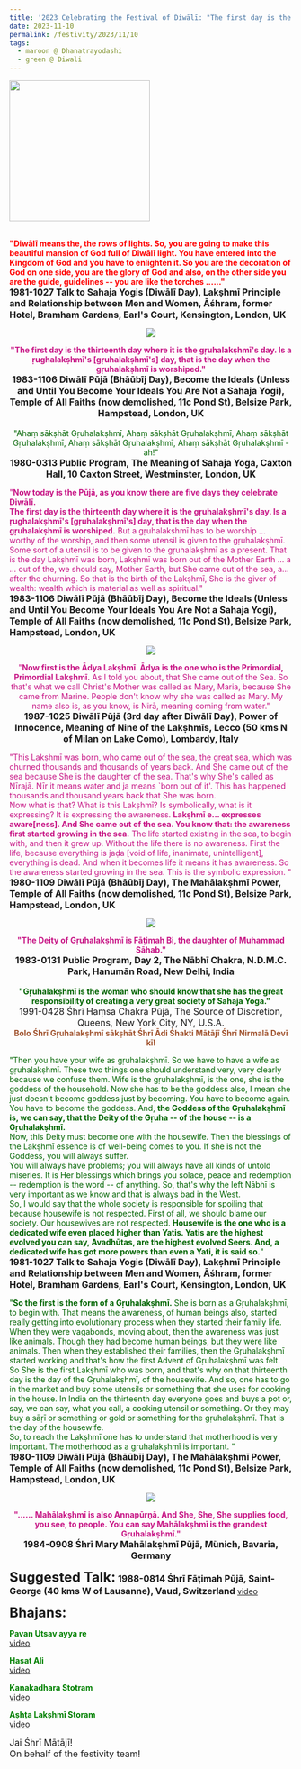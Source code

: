 ```yaml
---
title: '2023 Celebrating the Festival of Diwālī: "The first day is the thirteenth day ...... the day when the gṛuhalakṣhmī is worshiped" '
date: 2023-11-10
permalink: /festivity/2023/11/10
tags:
  - maroon @ Dhanatrayodashi
  - green @ Diwali
---
```


<div style="text-align: left"><img src="/images/image1.png" width="250" /></div><br>

<p>
<font color="Red"><b>"Diwālī means the, the rows of lights. So, you are going to make this beautiful mansion of God full of Diwālī light. You have entered into the Kingdom of God and you have to enlighten it. So you are the decoration of God on one side, you are the glory of God and also, on the other side you are the guide, guidelines -- you are like the torches ......"</b></font><br>
<font size="+0"><b>1981-1027 Talk to Sahaja Yogis (Diwālī Day), Lakṣhmī Principle and Relationship between Men and Women, Āśhram, former Hotel, Bramham Gardens, Earl's Court, Kensington, London, UK</b></font>
</p>

<div style="text-align: center"><img src="/images/image1278.png" /></div>

<p style="text-align:center;">
<font color="MediumVioletRed"><b>"The first day is the thirteenth day where it is the gṛuhalakṣhmī's day. Is a ṛughalakṣhmī's [gṛuhalakṣhmī's] day, that is the day when the gṛuhalakṣhmī is worshiped."</b></font><br>
<font size="+0"><b>1983-1106 Diwālī Pūjā (Bhāūbīj Day), Become the Ideals (Unless and Until You Become Your Ideals You Are Not a Sahaja Yogi), Temple of All Faiths (now demolished, 11c Pond St), Belsize Park, Hampstead, London, UK</b></font><br>
<br>
<font color="DarkGreen">"Ahaṃ sākṣhāt Gṛuhalakṣhmī, Ahaṃ sākṣhāt Gṛuhalakṣhmī, Ahaṃ sākṣhāt Gṛuhalakṣhmī, Ahaṃ sākṣhāt Gṛuhalakṣhmī, Ahaṃ sākṣhāt Gṛuhalakṣhmī - ah!"</font><br>
<font size="+0"><b>1980-0313 Public Program, The Meaning of Sahaja Yoga, Caxton Hall, 10 Caxton Street, Westminster, London, UK</b></font>
</p>

<p>
<font color="MediumVioletRed">"<b>Now today is the Pūjā, as you know there are five days they celebrate Diwālī.</b><br>
<b>The first day is the thirteenth day where it is the gṛuhalakṣhmī's day. Is a ṛughalakṣhmī's [gṛuhalakṣhmī's] day, that is the day when the gṛuhalakṣhmī is worshiped.</b> But a gṛuhalakṣhmī has to be worship ... worthy of the worship, and then some utensil is given to the gṛuhalakṣhmī. Some sort of a utensil is to be given to the gṛuhalakṣhmī as a present. That is the day Lakṣhmī was born, Lakṣhmī was born out of the Mother Earth ... a ... out of the, we should say, Mother Earth, but She came out of the sea, a... after the churning. So that is the birth of the Lakṣhmī, She is the giver of wealth: wealth which is material as well as spiritual."</font><br>
<font size="+0"><b>1983-1106 Diwālī Pūjā (Bhāūbīj Day), Become the Ideals (Unless and Until You Become Your Ideals You Are Not a Sahaja Yogi), Temple of All Faiths (now demolished, 11c Pond St), Belsize Park, Hampstead, London, UK</b></font>
</p>

<div style="text-align: center"><img src="/images/image1279.png" /></div>

<p style="text-align:center;">
<font color="MediumVioletRed">"<b>Now first is the Ādya Lakṣhmī. Ādya is the one who is the Primordial, Primordial Lakṣhmī.</b> As I told you about, that She came out of the Sea. So that's what we call Christ's Mother was called as Mary, Maria, because She came from Marine. People don't know why she was called as Mary. My name also is, as you know, is Nirā, meaning coming from water."</font><br>
<font size="+0"><b>1987-1025 Diwālī Pūjā (3rd day after Diwālī Day), Power of Innocence, Meaning of Nine of the Lakṣhmīs, Lecco (50 kms N of Milan on Lake Como), Lombardy, Italy</b></font>
</p>

<p>
<font color="MediumVioletRed">"This Lakṣhmī was born, who came out of the sea, the great sea, which was churned thousands and thousands of years back. And She came out of the sea because She is the daughter of the sea. That's why She's called as Nīrajā. Nīr it means water and ja means `born out of it'. This has happened thousands and thousand years back that She was born.<br>
Now what is that? What is this Lakṣhmī? Is symbolically, what is it expressing? It is expressing the awareness. <b>Lakṣhmī e... expresses aware[ness]. And She came out of the sea. You know that: the awareness first started growing in the sea.</b> The life started existing in the sea, to begin with, and then it grew up. Without the life there is no awareness. First the life, because everything is jaḍa [void of life, inanimate, unintelligent], everything is dead. And when it becomes life it means it has awareness. So the awareness started growing in the sea. This is the symbolic expression. "</font><br>
<font size="+0"><b>1980-1109 Diwālī Pūjā (Bhāūbīj Day), The Mahālakṣhmī Power, Temple of All Faiths (now demolished, 11c Pond St), Belsize Park, Hampstead, London, UK</b></font>
</p>

<div style="text-align: center"><img src="/images/image1280.png" /></div>

<p style="text-align:center;">
<font color="MediumVioletRed"><b>"The Deity of Gṛuhalakṣhmī is Fāṭimah Bi, the daughter of Muhammad Sāhab."</b></font><br>
<font size="+0"><b>1983-0131 Public Program, Day 2, The Nābhī Chakra, N.D.M.C. Park, Hanumān Road, New Delhi, India</b></font><br>
<br>
<font color="DarkGreen"><b>"Gṛuhalakṣhmī is the woman who should know that she has the great responsibility of creating a very great society of Sahaja Yoga."</b></font><br>
<font size="+0"><b></b>1991-0428 Śhrī Haṃsa Chakra Pūjā, The Source of Discretion, Queens, New York City, NY, U.S.A.</font>
<br>
<font color="Sienna"><b>Bolo Śhrī Gṛuhalakṣhmī sākṣhāt Śhrī Ādi Śhakti Mātājī Śhrī Nirmalā Devī kī!</b></font>
</p>

<p>
<font color="DarkGreen">"Then you have your wife as gṛuhalakṣhmī. So we have to have a wife as gṛuhalakṣhmī. These two things one should understand very, very clearly because we confuse them. Wife is the gṛuhalakṣhmī, is the one, she is the goddess of the household. Now she has to be the goddess also, I mean she just doesn't become goddess just by becoming. You have to become again. You have to become the goddess. And, <b>the Goddess of the Gṛuhalakṣhmī is, we can say, that the Deity of the Gṛuha -- of the house -- is a Gṛuhalakṣhmī.</b><br>
Now, this Deity must become one with the housewife. Then the blessings of the Lakṣhmī essence is of well-being comes to you. If she is not the Goddess, you will always suffer.<br>
You will always have problems; you will always have all kinds of untold miseries. It is Her blessings which brings you solace, peace and redemption -- redemption is the word -- of anything. So, that's why the left Nābhī is very important as we know and that is always bad in the West.<br>
So, I would say that the whole society is responsible for spoiling that because housewife is not respected. First of all, we should blame our society. Our housewives are not respected. <b>Housewife is the one who is a dedicated wife even placed higher than Yatis. Yatis are the highest evolved you can say, Avadhūtas, are the highest evolved Seers. And, a dedicated wife has got more powers than even a Yati, it is said so.</b>"</font><br>
<font size="+0"><b>1981-1027 Talk to Sahaja Yogis (Diwālī Day), Lakṣhmī Principle and Relationship between Men and Women, Āśhram, former Hotel, Bramham Gardens, Earl's Court, Kensington, London, UK</b></font>
</p>

<p>
<font color="DarkGreen">"<b>So the first is the form of a Gṛuhalakṣhmī.</b> She is born as a Gṛuhalakṣhmī, to begin with. That means the awareness, of human beings also, started really getting into evolutionary process when they started their family life. When they were vagabonds, moving about, then the awareness was just like animals. Though they had become human beings, but they were like animals. Then when they established their families, then the Gṛuhalakṣhmī started working and that's how the first Advent of Gṛuhalakṣhmī was felt.<br>
So She is the first Lakṣhmī who was born, and that's why on that thirteenth day is the day of the Gṛuhalakṣhmī, of the housewife. And so, one has to go in the market and buy some utensils or something that she uses for cooking in the house. In India on the thirteenth day everyone goes and buys a pot or, say, we can say, what you call, a cooking utensil or something. Or they may buy a sāṛī or something or gold or something for the gṛuhalakṣhmī. That is the day of the housewife.<br>
So, to reach the Lakṣhmī one has to understand that motherhood is very important. The motherhood as a gṛuhalakṣhmī is important. "</font><br>
<font size="+0"><b>1980-1109 Diwālī Pūjā (Bhāūbīj Day), The Mahālakṣhmī Power, Temple of All Faiths (now demolished, 11c Pond St), Belsize Park, Hampstead, London, UK</b></font>
</p>

<div style="text-align: center"><img src="/images/image1281.png" /></div>

<p style="text-align:center;">
<font color="MediumVioletRed"><b>"...... Mahālakṣhmī is also Annapūrṇā. And She, She, She supplies food, you see, to people. You can say Mahālakṣhmī is the grandest Gṛuhalakṣhmī."</b></font><br>
<font size="+0"><b>1984-0908 Śhrī Mary Mahālakṣhmī Pūjā, Münich, Bavaria, Germany</b></font>
</p>


<font size="+2"><b>Suggested Talk:</b></font> 
<font size="+0"><b>1988-0814 Śhrī Fāṭimah Pūjā, Saint-George (40 kms W of Lausanne), Vaud, Switzerland</b></font>
<a href="https://vimeo.com/575624651"> video</a><br>

<font size="+2"><b>Bhajans:</b></font>

<p>
<font color="green"><b>Pavan Utsav ayya re</b></font><br>
<a href="https://seven-teams.github.io/Videos_Links.html">video</a>
</p>
 
<p>
<font color="green"><b>Hasat Ali</b></font><br>
<a href="https://seven-teams.github.io/Videos_Links.html">video</a>
</p>

<p>
<font color="green"><b>Kanakadhara Stotram</b></font><br>
<a href="https://seven-teams.github.io/Videos_Links.html">video</a> 
</p>

<p>
<font color="green"><b>Aṣhṭa Lakṣhmī Storam</b></font><br>
<a href="https://seven-teams.github.io/Videos_Links.html">video</a> 
</p>

<p>
<font size="+0">Jai Śhrī Mātājī!<br>
On behalf of the festivity team!</font>
</p>
